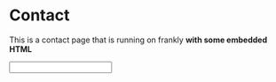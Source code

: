 # Contact

This is a contact page that is running on frankly <strong>with some embedded HTML</strong>

<input type="text" />